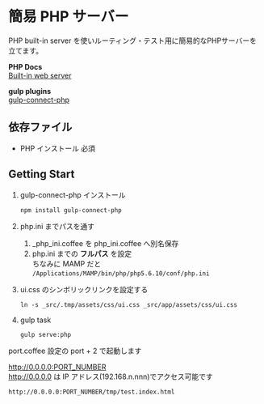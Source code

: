 # 簡易 PHP サーバー

PHP built-in server を使いルーティング・テスト用に簡易的なPHPサーバーを立てます。

**PHP Docs**  
[Built-in web server](http://php.net/manual/en/features.commandline.webserver.php)

**gulp plugins**  
[gulp-connect-php](https://www.npmjs.com/package/gulp-connect-php)


## 依存ファイル
- PHP インストール 必須

## Getting Start

1. gulp-connect-php インストール

    ```npm install gulp-connect-php```
    
1. php.ini までパスを通す
    1. _php_ini.coffee を php_ini.coffee へ別名保存
    1. php.ini までの **フルパス** を設定  
    ちなみに MAMP だと  
    ```/Applications/MAMP/bin/php/php5.6.10/conf/php.ini```
    

1. ui.css のシンボリックリンクを設定する  
    
    ```ln -s _src/.tmp/assets/css/ui.css _src/app/assets/css/ui.css```
    
    
1. gulp task  
    
    ```gulp serve:php```  


port.coffee 設定の port + 2 で起動します  

http://0.0.0.0:PORT_NUMBER  
http://0.0.0.0 は IP アドレス(192.168.n.nnn)でアクセス可能です


    http://0.0.0.0:PORT_NUMBER/tmp/test.index.html